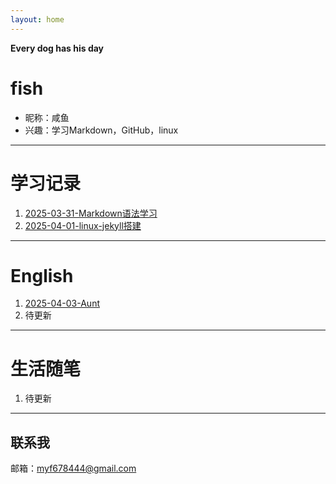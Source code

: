 ```yaml
---
layout: home
---
```


**Every dog has his day**
# **fish**

- 昵称：咸鱼
- 兴趣：学习Markdown，GitHub，linux

---

# **学习记录**

1. [2025-03-31-Markdown语法学习](https://myf678444.github.io/2025/03/31/markdown.html)
2. [2025-04-01-linux-jekyll搭建](https://myf678444.github.io/2025/04/01/linux-jekyll.html)
---

# **English**
1. [2025-04-03-Aunt](https://myf678444.github.io/2025/04/03/aunt.html)
1. 待更新

---

# **生活随笔**

1. 待更新

---

## 联系我

邮箱：[myf678444@gmail.com](mailto:myf678444@gmail.com)
